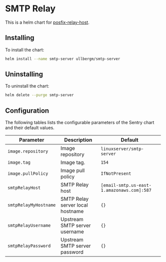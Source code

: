 # SMTP Relay

This is a helm chart for [posfix-relay-host](https://github.com/ullbergm/kubernetes-postfix-relay-host/).

## Installing

To install the chart:

```bash
helm install --name smtp-server ullbergm/smtp-server
```

## Uninstalling

To uninstall the chart:

```bash
helm delete --purge smtp-server
```

## Configuration

The following tables lists the configurable parameters of the Sentry chart and their default values.

| Parameter                         | Description                         | Default |
|-----------------------------------|-------------------------------------|---------|
| `image.repository`                | Image repository                    | `linuxserver/smtp-server` |
| `image.tag`                       | Image tag.                          | `154` |
| `image.pullPolicy`                | Image pull policy                   | `IfNotPresent` |
| `smtpRelayHost`                   | SMTP Relay host                     | `[email-smtp.us-east-1.amazonaws.com]:587` |
| `smtpRelayMyHostname`             | SMTP Relay server local hostname    | `{}` |
| `smtpRelayUsername`               | Upstream SMTP server username       | `{}` |
| `smtpRelayPassword`               | Upstream SMTP server password       | `{}` |
